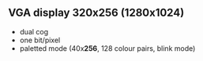 VGA display 320x256 (1280x1024)
-----------------
 - dual cog
 - one bit/pixel
 - paletted mode (40x**256**, 128 colour pairs, blink mode)
 